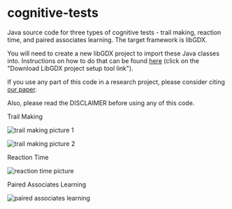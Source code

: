 # cognitive-tests
Java source code for three types of cognitive tests - trail making,
reaction time, and paired associates learning. The target framework is libGDX.

You will need to create a new libGDX project to import these Java
classes into. Instructions on how to do that can be found [here](https://libgdx.badlogicgames.com/documentation/gettingstarted/Creating%20Projects.html) (click on
the "Download LibGDX project setup tool link").

If you use any part of this code in a research project, please consider citing [our paper](https://www.researchgate.net/publication/295106328_Mobile_Framework_for_Cognitive_Assessment_Trail_Making_Test_and_Reaction_Time_Test).

Also, please read the DISCLAIMER before using any of this code.

Trail Making

![trail making picture 1](https://github.com/bc-bytes/cognitive-tests/raw/master/src/common/images/tm1.png "trail making picture 1")

![trail making picture 2](https://github.com/bc-bytes/cognitive-tests/raw/master/src/common/images/tm2.png "trail making picture 2")

Reaction Time

![reaction time picture](https://github.com/bc-bytes/cognitive-tests/raw/master/src/common/images/rtt.png "reaction time picture")

Paired Associates Learning

![paired associates learning](https://github.com/bc-bytes/cognitive-tests/raw/master/src/common/images/pal.png "paired associates learning")